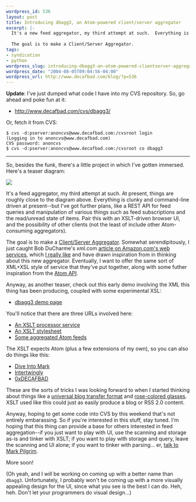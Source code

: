 ```yaml
--- 
wordpress_id: 536
layout: post
title: Introducing dbagg3, an Atom-powered client/server aggregator
excerpt: |-
  It's a new feed aggregator, my third attempt at such.  Everything is clunky and command-line driven at present--but I've got further plans, like a REST API for feed queries and manipulation of various things such as feed subscriptions and the read/unread state of items.  Pair this with an XSLT-driven browser UI, and the possibility of other clients (not the least of include other Atom-consuming aggregators).
  
  The goal is to make a Client/Server Aggregator.
tags: 
- syndication
- python
wordpress_slug: introducing-dbagg3-an-atom-powered-clientserver-aggregator
wordpress_date: "2004-08-05T09:04:56-04:00"
wordpress_url: http://www.decafbad.com/blog/?p=536
---
```

**Update**: I've just dumped what code I have into my CVS repository.  So, go ahead and poke fun at it:

   * <http://www.decafbad.com/cvs/dbagg3/>

Or, fetch it from CVS:

    $ cvs -d:pserver:anoncvs@www.decafbad.com:/cvsroot login
    (Logging in to anoncvs@www.decafbad.com)
    CVS password: anoncvs
    $ cvs -d:pserver:anoncvs@www.decafbad.com:/cvsroot co dbagg3

* * *

So, besides the funk, there's a little project in which I've gotten immersed.  Here's a teaser diagram:

<img src="http://www.decafbad.com/2004/08/dbagg3-demo/dbagg3-phase1.jpg" />

It's a feed aggregator, my third attempt at such.  At present, things are roughly close to the diagram above.  Everything is clunky and command-line driven at present--but I've got further plans, like a REST API for feed queries and manipulation of various things such as feed subscriptions and the read/unread state of items.  Pair this with an XSLT-driven browser UI, and the possibility of other clients (not the least of include other Atom-consuming aggregators).

The goal is to make a [Client/Server Aggregator][clientserveragg].  Somewhat serendipitously, I just caught Bob DuCharme's xml.com [article on Amazon.com's web services][amazonrest], which [I really like][wishes] and have drawn inspiration from in thinking about this new aggregator.  Eventually, I want to offer the same sort of XML+XSL style of service that they've put together, along with some futher inspiration from the [Atom API][atomapi].  

Anyway, as another teaser, check out this early demo involving the XML this thing has been producing, coupled with some experimental XSL:

* [dbagg3 demo page][dbagg3demo]

You'll notice that there are three URLs involved here:

* [An XSLT processor service][dbagg3xsltproc]
* [An XSLT stylesheet][dbagg3xsl]
* [Some aggregated Atom feeds][dbagg3xml]

The XSLT expects Atom (plus a few extensions of my own), so you can also do things like this:

* [Dive Into Mark][mark]
* [Intertwingly][sam]
* [0xDECAFBAD][me]

These are the sorts of tricks I was looking forward to when I started thinking about things like a [universal blog transfer format][blogxfer] and [rose-colored glasses][roseglasses].  XSLT used like this could just as easily produce a blog or RSS 2.0 content.

Anyway, hoping to get some code into CVS by this weekend that's not entirely embarassing.  So if you're interested in this stuff, stay tuned.  I'm hoping that this thing can provide a base for others interested in feed aggregation--if you just want to play with UI, use the scanning and storage as-is and tinker with XSLT; if you want to play with storage and query, leave the scanning and UI alone; if you want to tinker with parsing... er, [talk to Mark Pilgrim][ufp].

More soon!  

(Oh yeah, and I *will* be working on coming up with a better name than `dbagg3`.  Unfortunately, I probably won't be coming up with a more visually appealing design for the UI, since what you see is the best I can do.  Heh, heh.  Don't let your programmers do visual design...)

[atomapi]: http://www.atomenabled.org/developers/api/atom-api-spec.php
[urchin]: http://urchin.sourceforge.net/
[ufp]: http://www.feedparser.org/
[roseglasses]: http://www.decafbad.com/blog/2004/05/03/put_on_your_rsscolored_glasses_and_forget_about_atom
[blogxfer]: http://www.decafbad.com/blog/2004/05/17/use_atom_for_a_universal_blog_transfer_protocol
[me]: http://www.decafbad.com/2004/08/dbagg3-demo/xsltproc.cgi?xsl=http://www.decafbad.com/2004/08/dbagg3-demo/new.xsl&#38;xml=http://www.decafbad.com/blog/atom.xml
[sam]: http://www.decafbad.com/2004/08/dbagg3-demo/xsltproc.cgi?xsl=http://www.decafbad.com/2004/08/dbagg3-demo/new.xsl&#38;xml=http://www.intertwingly.net/blog/index.atom
[mark]: http://www.decafbad.com/2004/08/dbagg3-demo/xsltproc.cgi?xsl=http://www.decafbad.com/2004/08/dbagg3-demo/new.xsl&#38;xml=http://www.diveintomark.org/xml/atom.xml
[dbagg3xsltproc]: http://www.decafbad.com/2004/08/dbagg3-demo/xsltproc.cgi
[dbagg3xsl]: http://www.decafbad.com/2004/08/dbagg3-demo/new.xsl
[dbagg3xml]: http://www.decafbad.com/2004/08/dbagg3-demo/demo.xml
[awsrss]: http://www.decafbad.com/2004/03/xml-rss091.xsl
[dbagg3demo]: http://www.decafbad.com/2004/08/dbagg3-demo/xsltproc.cgi?xsl=http://www.decafbad.com/2004/08/dbagg3-demo/new.xsl&#38;xml=http://www.decafbad.com/2004/08/dbagg3-demo/demo.xml
[clientserveragg]: http://www.intertwingly.net/wiki/pie/ClientServerAggregator
[amazonrest]: http://www.xml.com/pub/a/2004/08/04/tr-xml.html
[wishes]: http://www.decafbad.com/blog/2004/06/16/wishofthemonthclub1
